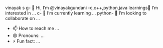 vinayak s g- 👋 Hi, I’m @vinayakgundani
-c,c++,python,java learnings👀 I’m interested in ...
c- 🌱 I’m currently learning ...
python- 💞️ I’m looking to collaborate on ...
- 📫 How to reach me ...
- 😄 Pronouns: ...
- ⚡ Fun fact: ...

<!---
vinayakgundani/vinayakgundani is a ✨ special ✨ repository because its `README.md` (this file) appears on your GitHub profile.
You can click the Preview link to take a look at your changes.
--->
